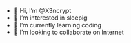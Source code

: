 - 👋 Hi, I’m @X3ncrypt
- 👀 I’m interested in sleepig
- 🌱 I’m currently learning coding
- 💞️ I’m looking to collaborate on Internet

<!---
X3ncrypt/X3ncrypt is a ✨ special ✨ repository because its `README.md` (this file) appears on your GitHub profile.
You can click the Preview link to take a look at your changes.
--->
